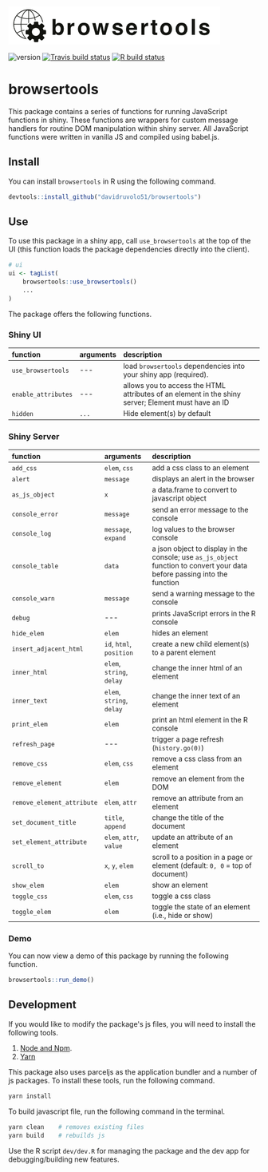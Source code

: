 ![browsertools r package](browsertools.png)

<!-- badges: start -->
![version](https://img.shields.io/github/package-json/v/davidruvolo51/browsertools/prod?color=%2326709e)
[![Travis build status](https://travis-ci.com/davidruvolo51/browsertools.svg?branch=prod)](https://travis-ci.com/davidruvolo51/browsertools)
[![R build status](https://github.com/davidruvolo51/browsertools/workflows/R-CMD-check/badge.svg)](https://github.com/davidruvolo51/browsertools/actions)
<!-- badges: end -->

# browsertools

This package contains a series of functions for running JavaScript functions in shiny. These functions are wrappers for custom message handlers for routine DOM manipulation within shiny server. All JavaScript functions were written in vanilla JS and compiled using babel.js.

## Install

You can install `browsertools` in R using the following command.

```r
devtools::install_github("davidruvolo51/browsertools")
```

## Use

To use this package in a shiny app, call `use_browsertools` at the top of the UI (this function loads the package dependencies directly into the client).

```r
# ui
ui <- tagList(
    browsertools::use_browsertools()
    ...
)
```

The package offers the following functions.

### Shiny UI

| function | arguments | description | 
| :------- | :-------- | :---------- |
| `use_browsertools` | --- | load `browsertools` dependencies into your shiny app (required).
| `enable_attributes` | --- | allows you to access the HTML attributes of an element in the shiny server; Element must have an ID 
| `hidden` | `...` | Hide element(s) by default

### Shiny Server

| function  | arguments | description | 
| :-------  | :-------- | :---------- |
| `add_css` | `elem`, `css` | add a css class to an element
| `alert` | `message` | displays an alert in the browser
| `as_js_object` | `x` | a data.frame to convert to javascript object
| `console_error` | `message` | send an error message to the console
| `console_log` | `message`, `expand` | log values to the browser console
| `console_table` | `data` | a json object to display in the console; use `as_js_object` function to convert your data before passing into the function
| `console_warn` | `message` | send a warning message to the console
| `debug` | --- | prints JavaScript errors in the R console
| `hide_elem` | `elem` | hides an element
| `insert_adjacent_html` | `id`, `html`, `position` | create a new child element(s) to a parent element
| `inner_html` | `elem`, `string`, `delay` | change the inner html of an element
| `inner_text` | `elem`, `string`, `delay` | change the inner text of an element
| `print_elem` | `elem` | print an html element in the R console
| `refresh_page` |  --- | trigger a page refresh (`history.go(0)`)
| `remove_css` | `elem`, `css` | remove a css class from an element
| `remove_element` | `elem` | remove an element from the DOM
| `remove_element_attribute` | `elem`, `attr` | remove an attribute from an element
| `set_document_title` | `title`, `append` | change the title of the document
| `set_element_attribute` | `elem`, `attr`, `value` | update an attribute of an element
| `scroll_to` | `x`, `y`, `elem` | scroll to a position in a page or element (default: `0, 0` = top of document)
| `show_elem` | `elem` | show an element
| `toggle_css` | `elem`, `css` | toggle a css class
| `toggle_elem` | `elem` | toggle the state of an element (i.e., hide or show)

### Demo

You can now view a demo of this package by running the following function.

```r
browsertools::run_demo()
```

## Development

If you would like to modify the package's js files, you will need to install the following tools.

1. [Node and Npm](https://nodejs.org/en/). 
2. [Yarn](https://yarnpkg.com/getting-started/install)

This package also uses parceljs as the application bundler and a number of js packages. To install these tools, run the following command.

```bash
yarn install
```

To build javascript file, run the following command in the terminal.

```bash
yarn clean    # removes existing files
yarn build    # rebuilds js
```

Use the R script `dev/dev.R` for managing the package and the dev app for debugging/building new features.
